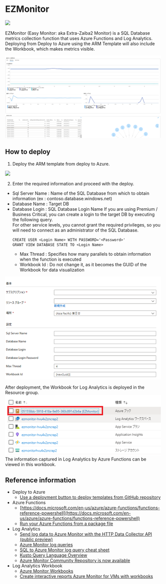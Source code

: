# EZMonitor
<a href="https://portal.azure.com/#create/Microsoft.Template/uri/https%3A%2F%2Fraw.githubusercontent.com%2FMasayukiOzawa%2FEzMonitor%2Fmaster%2FDeployments%2Fazuredeploy.json" target="_blank">
  <img src="https://aka.ms/deploytoazurebutton" />
</a>

EZMonitor (Easy Monitor: aka Extra-Zaiba2 Monitor) is a SQL Database metrics collection function that uses Azure Functions and Log Analytics.  
Deploying from Deploy to Azure using the ARM Template will also include the Workbook, which makes metrics visible.

 <img src="./img/workbook.png" />

## How to deploy
1. Deploy the ARM template from deploy to Azure.  
<a href="https://portal.azure.com/#create/Microsoft.Template/uri/https%3A%2F%2Fraw.githubusercontent.com%2FMasayukiOzawa%2FEzMonitor%2Fmaster%2FDeployments%2Fazuredeploy.json" target="_blank">
  <img src="https://aka.ms/deploytoazurebutton" />
</a>  

2. Enter the required information and proceed with the deploy.    
  - Sql Server Name :  Name of the SQL Database from which to obtain information (ex : contoso.database.windows.net)  
  - Database Name : Target DB
  - Database Login : SQL Database Login Name
    If you are using Premium / Business Critical, you can create a login to the target DB by executing the following query.  
    For other service levels, you cannot grant the required privileges, so you will need to connect as an administrator of the SQL Database.
    ```
    CREATE USER <Login Name> WITH PASSWORD='<Password>'
    GRANT VIEW DATABASE STATE TO <Login Name>
    ```
    - Max Thread : Specifies how many parallels to obtain information when the function is executed
    - Workbook Id : Do not change it, as it becomes the GUID of the Workbook for data visualization
<img src="./img/TemplateDeploy.png">


After deployment, the Workbook for Log Analytics is deployed in the Resource group.  
<img src="./img/ResourceGroup.png">  
The information captured in Log Analytics by Azure Functions can be viewed in this workbook.


## Reference information
- Deploy to Azure
  - [Use a deployment button to deploy templates from GitHub repository](https://docs.microsoft.com/en-us/azure/azure-resource-manager/templates/deploy-to-azure-button)
- Azure Functions
  - [https://docs.microsoft.com/en-us/azure/azure-functions/functions-reference-powershell](https://docs.microsoft.com/en-us/azure/azure-functions/functions-reference-powershell)
  - [Run your Azure Functions from a package file](https://docs.microsoft.com/en-us/azure/azure-functions/run-functions-from-deployment-package)
- Log Analytics
  - [Send log data to Azure Monitor with the HTTP Data Collector API (public preview)](https://docs.microsoft.com/en-us/azure/azure-monitor/platform/data-collector-api)
  - [Azure Monitor log queries](https://docs.microsoft.com/en-us/azure/azure-monitor/log-query/query-language)
  - [SQL to Azure Monitor log query cheat sheet](https://docs.microsoft.com/en-us/azure/azure-monitor/log-query/sql-cheatsheet)
  - [Kusto Query Language Overview](https://docs.microsoft.com/ja-jp/azure/data-explorer/kusto/query/)
  - [Azure Monitor Community Repository is now available](https://azure.microsoft.com/en-us/updates/azure-monitor-community-repository-is-now-available-2/)
- Log Analytics Workbook
  - [Azure Monitor Workbooks](https://docs.microsoft.com/en-us/azure/azure-monitor/platform/workbooks-overview)
  - [Create interactive reports Azure Monitor for VMs with workbooks](https://docs.microsoft.com/en-us/azure/azure-monitor/insights/vminsights-workbooks)